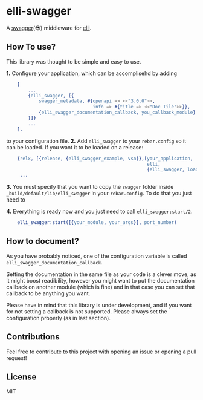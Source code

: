 elli-swagger
=====

A [swagger](https://swagger.io/)(😎) middleware for [elli](https://github.com/elli-lib/elli).

How To use?
---
This library was thought to be simple and easy to use.

**1.** Configure your application, which can be accomplisehd by adding

```erl
    [
        ...
        {elli_swagger, [{
            swagger_metadata, #{openapi => <<"3.0.0">>,
                                info => #{title => <<"Doc Tile">>}},
            {elli_swagger_documentation_callback, you_callback_module}
        }]}
        ...
    ].
```
to your configuration file.
**2.** Add `elli_swagger` to your `rebar.config` so it can be loaded. If you want it to be loaded on a release:
```erl
    {relx, [{release, {elli_swagger_example, vsn}},[your_application,
                                                    elli,
                                                    {elli_swagger, load}]]}
     ...
```
**3.** You must specify that you want to copy the `swagger` folder inside `_build/default/lib/elli_swagger` in your `rebar.config`. To do that you just need to 

**4.** Everything is ready now and you just need to call `elli_swagger:start/2`.
```erl
    elli_swagger:start([{your_module, your_args}], port_number)
```

How to document?
---
As you have probably noticed, one of the configuration variable is called `elli_swagger_documentation_callback`.

Setting the documentation in the same file as your code is a clever move, as it might boost readibility, however you might want to put the documentation callback on another module (which is fine) and in that case you can set that callback to be anything you want.

Please have in mind that this library is under development, and if you want for not setting a callback is not supported. Please always set the configuration properly (as in last section).

Contributions
---
Feel free to contribute to this project with opening an issue or opening a pull request!

License
---
MIT